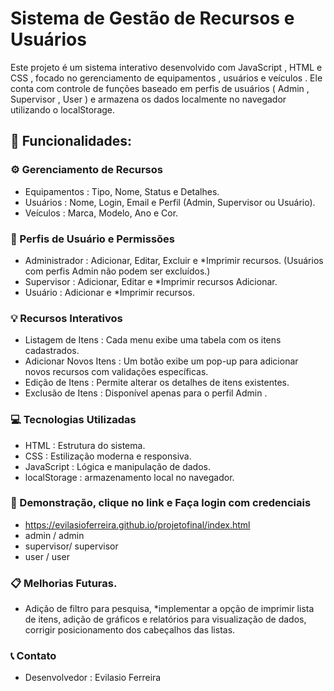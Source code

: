 # Sistema de Gestão de Recursos e Usuários

Este projeto é um sistema interativo desenvolvido com JavaScript , HTML e CSS , focado no gerenciamento de equipamentos , usuários e veículos . Ele conta com controle de funções baseado em perfis de usuários ( Admin , Supervisor , User ) e armazena os dados localmente no navegador utilizando o localStorage.

## 🎯 Funcionalidades:

### ⚙️ Gerenciamento de Recursos
 - Equipamentos : Tipo, Nome, Status e Detalhes.
 - Usuários : Nome, Login, Email e Perfil (Admin, Supervisor ou Usuário).
 - Veículos : Marca, Modelo, Ano e Cor.

### 🔐 Perfis de Usuário e Permissões
 - Administrador : Adicionar, Editar, Excluir e *Imprimir recursos. (Usuários com perfis Admin não podem ser excluídos.)
 - Supervisor : Adicionar, Editar e *Imprimir recursos Adicionar.
 - Usuário : Adicionar e *Imprimir recursos.

### 💡 Recursos Interativos
 - Listagem de Itens : Cada menu exibe uma tabela com os itens cadastrados.
 - Adicionar Novos Itens : Um botão exibe um pop-up para adicionar novos recursos com validações específicas.
 - Edição de Itens : Permite alterar os detalhes de itens existentes.
 - Exclusão de Itens : Disponível apenas para o perfil Admin .

### 💻 Tecnologias Utilizadas
 - HTML : Estrutura do sistema.
 - CSS : Estilização moderna e responsiva.
 - JavaScript : Lógica e manipulação de dados.
 - localStorage : armazenamento local no navegador.

### 🚀 Demonstração, clique no link e Faça login com credenciais
  - https://evilasioferreira.github.io/projetofinal/index.html
  - admin / admin
 - supervisor/ supervisor
 - user / user

### 📋 Melhorias Futuras.
 - Adição de filtro para pesquisa, *implementar a opção de imprimir lista de itens, adição de gráficos e relatórios para visualização de dados, corrigir posicionamento dos cabeçalhos das listas.

### 📞 Contato
 - Desenvolvedor : Evilasio Ferreira
